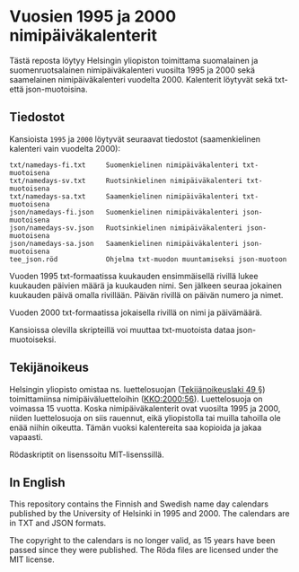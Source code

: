# Vuosien 1995 ja 2000 nimipäiväkalenterit

Tästä reposta löytyy Helsingin yliopiston toimittama suomalainen ja
suomenruotsalainen nimipäiväkalenteri vuosilta 1995 ja 2000 sekä saamelainen
nimipäiväkalenteri vuodelta 2000. Kalenterit löytyvät sekä txt- että
json-muotoisina.

## Tiedostot

Kansioista `1995` ja `2000` löytyvät seuraavat tiedostot (saamenkielinen
kalenteri vain vuodelta 2000):

	txt/namedays-fi.txt     Suomenkielinen nimipäiväkalenteri txt-muotoisena
	txt/namedays-sv.txt     Ruotsinkielinen nimipäiväkalenteri txt-muotoisena
	txt/namedays-sa.txt     Saamenkielinen nimipäiväkalenteri txt-muotoisena
	json/namedays-fi.json   Suomenkielinen nimipäiväkalenteri json-muotoisena
	json/namedays-sv.json   Ruotsinkielinen nimipäiväkalenteri json-muotoisena
	json/namedays-sa.json   Saamenkielinen nimipäiväkalenteri json-muotoisena
	tee_json.röd            Ohjelma txt-muodon muuntamiseksi json-muotoon

Vuoden 1995 txt-formaatissa kuukauden ensimmäisellä rivillä lukee kuukauden
päivien määrä ja kuukauden nimi. Sen jälkeen seuraa jokainen kuukauden päivä
omalla rivillään. Päivän rivillä on päivän numero ja nimet.

Vuoden 2000 txt-formaatissa jokaisella rivillä on nimi ja päivämäärä.

Kansioissa olevilla skripteillä voi muuttaa txt-muotoista dataa json-muotoiseksi.

## Tekijänoikeus

Helsingin yliopisto omistaa ns. luettelosuojan ([Tekijänoikeuslaki 49 §])
toimittamiinsa nimipäiväluetteloihin ([KKO:2000:56]). Luettelosuoja on voimassa
15 vuotta. Koska nimipäiväkalenterit ovat vuosilta 1995 ja 2000, niiden
luettelosuoja on siis rauennut, eikä yliopistolla tai muilla tahoilla ole enää
niihin oikeutta. Tämän vuoksi kalentereita saa kopioida ja jakaa vapaasti.

Rödaskriptit on lisenssoitu MIT-lisenssillä.

## In English

This repository contains the Finnish and Swedish name day calendars published by
the University of Helsinki in 1995 and 2000. The calendars are in TXT and JSON
formats.

The copyright to the calendars is no longer valid, as 15 years have been passed
since they were published. The Röda files are licensed under the MIT license.

[Tekijänoikeuslaki 49 §]: https://www.finlex.fi/fi/laki/ajantasa/1961/19610404#L5P49
[KKO:2000:56]: https://www.finlex.fi/fi/oikeus/kko/kko/2000/20000056
